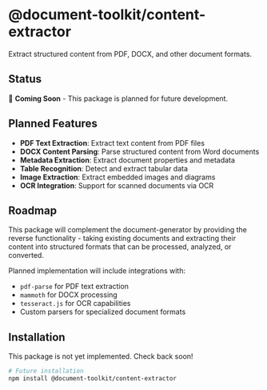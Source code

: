 # @document-toolkit/content-extractor

Extract structured content from PDF, DOCX, and other document formats.

## Status

🚧 **Coming Soon** - This package is planned for future development.

## Planned Features

- **PDF Text Extraction**: Extract text content from PDF files
- **DOCX Content Parsing**: Parse structured content from Word documents
- **Metadata Extraction**: Extract document properties and metadata
- **Table Recognition**: Detect and extract tabular data
- **Image Extraction**: Extract embedded images and diagrams
- **OCR Integration**: Support for scanned documents via OCR

## Roadmap

This package will complement the document-generator by providing the reverse functionality - taking existing documents and extracting their content into structured formats that can be processed, analyzed, or converted.

Planned implementation will include integrations with:
- `pdf-parse` for PDF text extraction
- `mammoth` for DOCX processing  
- `tesseract.js` for OCR capabilities
- Custom parsers for specialized document formats

## Installation

This package is not yet implemented. Check back soon!

```bash
# Future installation
npm install @document-toolkit/content-extractor
```